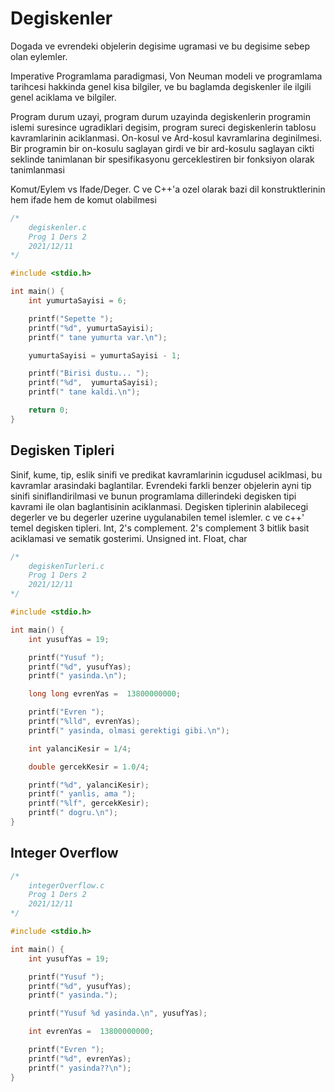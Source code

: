 # Degiskenler


Dogada ve evrendeki objelerin degisime ugramasi ve bu degisime sebep olan eylemler. 


Imperative Programlama paradigmasi, Von Neuman modeli ve programlama tarihcesi hakkinda genel kisa bilgiler, ve bu baglamda degiskenler ile ilgili genel aciklama ve bilgiler.

Program durum uzayi, program durum uzayinda degiskenlerin programin islemi suresince ugradiklari degisim, program sureci degiskenlerin tablosu kavramlarinin
aciklanmasi. On-kosul ve Ard-kosul kavramlarina deginilmesi. Bir programin bir on-kosulu saglayan girdi ve bir ard-kosulu saglayan cikti seklinde tanimlanan bir spesifikasyonu gerceklestiren bir fonksiyon olarak tanimlanmasi

Komut/Eylem vs Ifade/Deger. C ve C++'a ozel olarak bazi dil konstruktlerinin hem ifade hem de komut olabilmesi 

```c
/*
    degiskenler.c
    Prog 1 Ders 2
    2021/12/11
*/

#include <stdio.h>

int main() {
    int yumurtaSayisi = 6;

    printf("Sepette ");
    printf("%d", yumurtaSayisi);
    printf(" tane yumurta var.\n");

    yumurtaSayisi = yumurtaSayisi - 1;

    printf("Birisi dustu... ");
    printf("%d",  yumurtaSayisi);
    printf(" tane kaldi.\n");

    return 0;
}

```

## Degisken Tipleri

Sinif, kume, tip, eslik sinifi ve predikat kavramlarinin icgudusel aciklmasi, bu kavramlar arasindaki baglantilar. Evrendeki farkli benzer objelerin ayni tip sinifi siniflandirilmasi ve bunun programlama dillerindeki degisken tipi kavrami ile olan baglantisinin aciklanmasi. Degisken tiplerinin alabilecegi degerler ve bu degerler uzerine uygulanabilen temel islemler. c ve c++' temel degisken tipleri. Int, 2's complement. 2's complement 3 bitlik basit aciklamasi ve sematik gosterimi. Unsigned int. Float, char

```c
/*
    degiskenTurleri.c
    Prog 1 Ders 2
    2021/12/11
*/

#include <stdio.h>

int main() {
    int yusufYas = 19;

    printf("Yusuf ");
    printf("%d", yusufYas);
    printf(" yasinda.\n");

    long long evrenYas =  13800000000;

    printf("Evren ");
    printf("%lld", evrenYas);
    printf(" yasinda, olmasi gerektigi gibi.\n");

    int yalanciKesir = 1/4;

    double gercekKesir = 1.0/4;

    printf("%d", yalanciKesir);
    printf(" yanlis, ama ");
    printf("%lf", gercekKesir);
    printf(" dogru.\n");
}
```


## Integer Overflow

```c
/*
    integerOverflow.c
    Prog 1 Ders 2
    2021/12/11
*/

#include <stdio.h>

int main() {
    int yusufYas = 19;

    printf("Yusuf ");
    printf("%d", yusufYas);
    printf(" yasinda.");

    printf("Yusuf %d yasinda.\n", yusufYas);

    int evrenYas =  13800000000;

    printf("Evren ");
    printf("%d", evrenYas);
    printf(" yasinda??\n");
}

```

